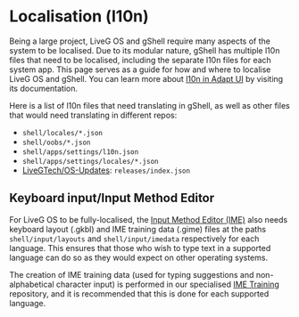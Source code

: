 # Localisation (l10n)
Being a large project, LiveG OS and gShell require many aspects of the system to be localised. Due to its modular nature, gShell has multiple l10n files that need to be localised, including the separate l10n files for each system app. This page serves as a guide for how and where to localise LiveG OS and gShell. You can learn more about [l10n in Adapt UI](https://docs.liveg.tech/?product=adaptui&page=localising-apps.md) by visiting its documentation.

Here is a list of l10n files that need translating in gShell, as well as other files that would need translating in different repos:

* `shell/locales/*.json`
* `shell/oobs/*.json`
* `shell/apps/settings/l10n.json`
* `shell/apps/settings/locales/*.json`
* [LiveGTech/OS-Updates](https://github.com/LiveGTech/OS-Updates): `releases/index.json`

## Keyboard input/Input Method Editor
For LiveG OS to be fully-localised, the [Input Method Editor (IME)](input.md) also needs keyboard layout (.gkbl) and IME training data (.gime) files at the paths `shell/input/layouts` and `shell/input/imedata` respectively for each language. This ensures that those who wish to type text in a supported language can do so as they would expect on other operating systems.

The creation of IME training data (used for typing suggestions and non-alphabetical character input) is performed in our specialised [IME Training](https://github.com/LiveGTech/IMETraining) repository, and it is recommended that this is done for each supported language.